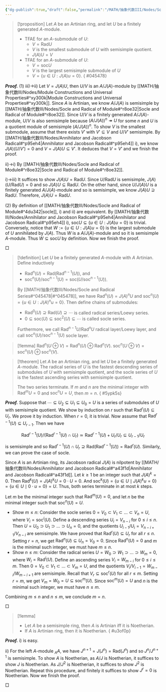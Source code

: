 ```yaml
---
{"dg-publish":true,"draft":false,"permalink":"/MATH/抽象代数III/Nodes/Socle and Radical Series/","dgPassFrontmatter":true}
---
```



> [!proposition]
> Let $A$ be an Artinian ring, and let $U$ be a finitely generated $A$-module. 
> - TFAE for an $A$-submodule of $U$:
> 	- $V=\mathrm{Rad}U$
> 	- $V$ is the smallest submodule of $U$ with semisimple quotient. 
> 	- $J(A)U=V$
> - TFAE for an $A$-submodule of $U$:
> 	- $V=\mathrm{soc} U$
> 	- $V$ is the largest semisimple submodule of $U$
> 	- $V=\{u\in U:J(A)u=0\}$.
{ #045478}


**_Proof._**
(1) iii)->ii) Let $V=J(A)U$, then $U/V$ is an $A/J(A)$-module by [[MATH/抽象代数III/Nodes/Module Constructions and Universal Properties#^xy300k\|Module Constructions and Universal Properties#^xy300k]]. Since $A$ is Artinian, we know $A/J(A)$ is semisimple by [[MATH/抽象代数III/Nodes/Socle and Radical of Module#^r8oe32\|Socle and Radical of Module#^r8oe32]]. Since $U/V$ is a finitely generated $A/J(A)$-module, $U/V$ is also semisimple because $(A/J(A))^n\twoheadrightarrow U$ for some $n$ and $U$ is a quotient module of semisimple $(A/J(A))^n$. To show $V$ is the smallest submodule, assume that there exists $V'$ with $V'\subseteq V$ and $U/V'$ semisimple. By [[MATH/抽象代数III/Nodes/Annihilator and Jacobson Radical#^p95eh4\|Annihilator and Jacobson Radical#^p95eh4]] i), we know $J(A)(U/V')=0$ and $V=J(A)U\subseteq V'$. It deduces that $V=V'$ and we finish the proof. 

ii)->i) By [[MATH/抽象代数III/Nodes/Socle and Radical of Module#^r8oe32\|Socle and Radical of Module#^r8oe32]].

i)->iii) It suffices to show $J(A)U=\mathrm{Rad}U$. Since $U/\mathrm{Rad}U$ is semisimple, $J(A)(U/\mathrm{Rad} U)=0$ and so $J(A)U\subseteq \mathrm{Rad}U$. On the other hand, since $U/J(A)U$ is a finitely generated $A/J(A)$-module and so is semisimple, we know $J(A)U\supseteq \mathrm{Rad}U$. Therefore, $J(A)U=\mathrm{Rad}U$. 

(2) By definition of [[MATH/抽象代数III/Nodes/Socle and Radical of Module#^4du342\|socle]], i) and ii) are equivalent. By [[MATH/抽象代数III/Nodes/Annihilator and Jacobson Radical#^p95eh4\|Annihilator and Jacobson Radical#^p95eh4]] i), $\mathrm{soc}U\subseteq \{u\in U:J(A)u=0\}$ is trivial. Conversely, notice that $W:=\{u\in U:J(A)u=0\}$ is the largest submodule of $U$ annihilated by $J(A)$. Thus $W$ is a $A/J(A)$-module and so it is semisimple $A$-module. Thus $W\subseteq\mathrm{soc} U$ by definition. Now we finish the proof. 
<p align="left">□</p>


> [!definition]
> Let $U$ be a finitely generated $A$-module with $A$ Artinian. Define inductively 
> - $\mathrm{Rad}^n(U)=\mathrm{Rad}(\mathrm{Rad}^{n-1}(U))$, and 
> - $\mathrm{soc}^n(U)/\mathrm{soc}^{n-1}(U)=\mathrm{soc}(U/\mathrm{soc}^{n-1}(U))$.
> 
> By [[MATH/抽象代数III/Nodes/Socle and Radical Series#^045478\|#^045478]], we have $\mathrm{Rad}^n(U)=J(A)^nU$ and $\mathrm{soc}^n(U)=\{u\in U:J(A)^nu=0\}$. Then define chains of submodules:
> - $\mathrm{Rad}^0(U)\supseteq \mathrm{Rad}(U)\supseteq\cdots$ is called radical series/Loewy series.
> - $0\subseteq \mathrm{soc}(U)\subseteq\mathrm{soc}^2(U)\subseteq\cdots$ is called socle series. 
>   
> Furthermore, we call $\mathrm{Rad}^{n-1}U/\mathrm{Rad}^{n}U$ radical layer/Loewy layer, and call $\mathrm{soc}^n(U)/\mathrm{soc}^{n-1}(U)$ socle layer.


> [!lemma]
> $\mathrm{Rad}^n(U\oplus V)=\mathrm{Rad}^n(U)\oplus \mathrm{Rad}^n(V)$.
> $\mathrm{soc}^n(U\oplus V)=\mathrm{soc}^n(U)\oplus \mathrm{soc}^n(V)$.


> [!theorem]
> Let $A$ be an Artinian ring, and let $U$ be a finitely generated $A$-module. The radical series of $U$ is the fastest descending series of submodules of $U$ with semisimple quotient, and the socle series of $U$ is the fastest ascending series with semisimple quotient. 
> 
> The two series terminate. If $m$ and $n$ are the minimal integer with $\mathrm{Rad}^mU=0$ and $\mathrm{soc}^nU=U$, then $m=n$.
{ #5ypk5s}


**_Proof._**
Suppose that $\cdots\subseteq U_2\subseteq U_1\subseteq U_0=U$ is a series of submodules of $U$ with semisimple quotient. We show by induction on $r$ such that $\mathrm{Rad}^r(U)\subseteq U_r$. We prove it by induction. When $r=0$, it is trivial. Now assume that $\mathrm{Rad}^{r-1}(U)\subseteq U_{r-1}$. Then we have 

$$\mathrm{Rad}^{r-1}(U)/(\mathrm{Rad}^{r-1}(U)\cap U_r)\simeq \mathrm{Rad}^{r-1}(U)+U_r/U_r\subseteq U_{r-1}/U_r$$

is semisimple and so $\mathrm{Rad}^{r-1}(U)\cap U_r\supseteq \mathrm{Rad}(\mathrm{Rad}^{r-1}(U))=\mathrm{Rad}^r(U)$. Similarly, we can prove the case of socle.

Since $A$ is an Artinian ring, its Jacobson radical $J(A)$ is nilpotent by [[MATH/抽象代数III/Nodes/Annihilator and Jacobson Radical#^a43f1d\|Annihilator and Jacobson Radical#^a43f1d]]. Let $k \geqslant 1$ be an integer such that $J(A)^k = 0$. Then $\mathrm{Rad}^k(U) = J(A)^k U = 0 \cdot U = 0$. And $\mathrm{soc}^k(U) = \{u \in U \mid J(A)^k u = 0\} = \{ u \in U \mid 0 \cdot u = 0 \} = U$. Thus, both series terminate in at most $k$ steps.

Let $m$ be the minimal integer such that $\mathrm{Rad}^m(U) = 0$, and let $n$ be the minimal integer such that $\mathrm{soc}^n(U) = U$. 
- Show $m \leqslant n$: Consider the socle series $0=V_0 \subset V_1 \subset \dots \subset V_n = U$, where $V_i = \mathrm{soc}^i(U)$. Define a descending series $U_i = V_{n-i}$ for $0 \leqslant i \leqslant n$. Then $U=U_0 \supset U_1 \supset \dots \supset U_n = 0$, and the quotients $U_{i-1}/U_i = V_{n-i+1}/V_{n-i}$ are semisimple. We have proved that $\mathrm{Rad}^r(U) \subseteq U_r$ for all $r \le n$. Setting $r=n$, we get $\mathrm{Rad}^n(U) \subseteq U_n = V_0 = 0$. Since $\mathrm{Rad}^n(U)=0$ and $m$ is the minimal such integer, we must have $m \leqslant n$. 
- Show $n \leqslant m$: Consider the radical series $U=W_0 \supset W_1 \supset \dots \supset W_m = 0$, where $W_i = \mathrm{Rad}^i(U)$. Define an ascending series $V_i = W_{m-i}$ for $0 \leqslant i \leqslant m$. Then $0=V_0 \subset V_1 \subset \dots \subset V_m = U$, and the quotients $V_i/V_{i-1} = W_{m-i}/W_{m-i+1}$ are semisimple. Recall that $V_r \subseteq \mathrm{soc}^r(U)$ for all $r \leqslant m$. Setting $r=m$, we get $V_m = W_0 = U \subseteq \mathrm{soc}^m(U)$. Since $\mathrm{soc}^m(U)=U$ and $n$ is the minimal such integer, we must have $n \le m$. 

Combining $m \leqslant n$ and $n \leqslant m$, we conclude $m=n$.
<p align="left">□</p>


> [!lemma]
> - Let $A$ be a semisimple ring, then $A$ is Artinian iff it is Noetherian. 
> - If $A$ is Artinian ring, then it is Noetherian. 
{ #u3of0p}


**_Proof._**
i) is easy.

ii) For the left $A$-module ${}_A A$, we have $J^{n+1}=J(J^n)=\mathrm{Rad}(J^n)$ and so $J^n/J^{n+1}$ is semisimple. To show $A$ is Noetherian, as $A/J$ is Noetherian, it suffices to show $J$ is Noetherian. As $J/J^2$ is Noetherian, it suffices to show $J^2$ is Noetherian. Repeat this procedure, and finitely it suffices to show $J^r=0$ is Noetherian. Now we finish the proof. 
<p align="left">□</p>

